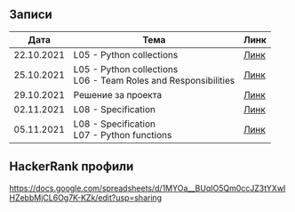 ## Записи

|Дата|Тема|Линк|
|-----|-----|--------|
| 22.10.2021 | L05 - Python collections | [Линк](https://drive.google.com/file/d/1yEDGLn-BhFMQfPs5v90Fb946gO719ta9/view?usp=sharing) |
| 25.10.2021 | L05 - Python collections<br/>L06 - Team Roles and Responsibilities | [Линк](https://drive.google.com/file/d/1IllnZr62phn4a1NHt8_jV7FU0vC7Bsi2/view?usp=sharing) |
| 29.10.2021 | Решение за проекта | [Линк](https://drive.google.com/file/d/1hCVhgliri39suGS4PpEKjVdiKGt-nBfx/view?usp=sharing) |
| 02.11.2021 | L08 - Specification | [Линк](https://drive.google.com/file/d/1vIXyDEkPPH68OYHiSdAy7vWQusq0QZMh/view?usp=sharing) |
| 05.11.2021 | L08 - Specification<br/>L07 - Python functions | [Линк](https://drive.google.com/file/d/1wn8TmBUpMRO4EtaCLPGLIyknBeKY36N9/view?usp=sharing) |

## HackerRank профили
https://docs.google.com/spreadsheets/d/1MYOa__BUqIO5Qm0ccJZ3tYXwIHZebbMjCL6Og7K-KZk/edit?usp=sharing
